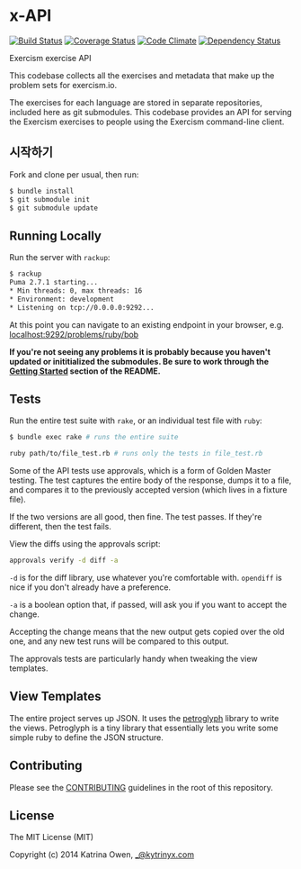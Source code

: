 # x-API

[![Build Status](https://travis-ci.org/exercism/x-api.png?branch=master)](https://travis-ci.org/exercism/x-api)
[![Coverage Status](https://coveralls.io/repos/exercism/x-api/badge.png)](https://coveralls.io/r/exercism/x-api)
[![Code Climate](https://codeclimate.com/github/exercism/x-api.png)](https://codeclimate.com/github/exercism/x-api)
[![Dependency Status](https://gemnasium.com/exercism/x-api.png)](https://gemnasium.com/exercism/x-api)

Exercism exercise API

This codebase collects all the exercises and metadata that make up the problem
sets for exercism.io.

The exercises for each language are stored in separate repositories, included
here as git submodules. This codebase provides an API for serving the Exercism
exercises to people using the Exercism command-line client.

## 시작하기

Fork and clone per usual, then run:

```bash
$ bundle install
$ git submodule init
$ git submodule update
```

## Running Locally

Run the server with `rackup`:

```bash
$ rackup
Puma 2.7.1 starting...
* Min threads: 0, max threads: 16
* Environment: development
* Listening on tcp://0.0.0.0:9292...
```

At this point you can navigate to an existing endpoint in your browser, e.g.
[localhost:9292/problems/ruby/bob](http://localhost:9292/problems/ruby/bob)

**If you're not seeing any problems it is probably because you haven't
updated or inititialized the submodules. Be sure to work through the
[Getting Started](https://github.com/exercism/x-api/blob/master/README.md#getting-started)
section of the README.**

## Tests

Run the entire test suite with `rake`, or an individual test file with `ruby`:

```bash
$ bundle exec rake # runs the entire suite
```

```bash
ruby path/to/file_test.rb # runs only the tests in file_test.rb
```

Some of the API tests use approvals, which is a form of Golden Master testing.
The test captures the entire body of the response, dumps it to a file, and compares
it to the previously accepted version (which lives in a fixture file).

If the two versions are all good, then fine. The test passes. If they're different,
then the test fails.

View the diffs using the approvals script:

```bash
approvals verify -d diff -a
```

`-d` is for the diff library, use whatever you're comfortable with.
`opendiff` is nice if you don't already have a preference.

`-a` is a boolean option that, if passed, will ask you if you want to accept the change.

Accepting the change means that the new output gets copied over the old one, and any new
test runs will be compared to this output.

The approvals tests are particularly handy when tweaking the view templates.

## View Templates

The entire project serves up JSON. It uses the [petroglyph](https://github.com/kytrinyx/petroglyph)
library to write the views. Petroglyph is a tiny library that essentially lets you write some simple
ruby to define the JSON structure.

## Contributing

Please see the [CONTRIBUTING](CONTRIBUTING.md) guidelines in the root of this repository.

## License

The MIT License (MIT)

Copyright (c) 2014 Katrina Owen, _@kytrinyx.com
